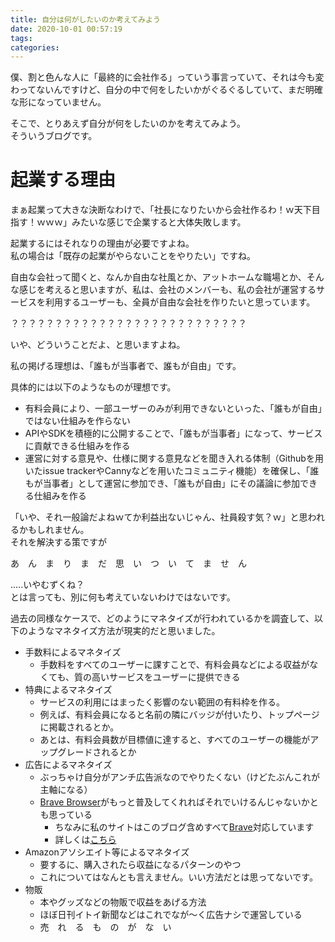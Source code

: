 ```yaml
---
title: 自分は何がしたいのか考えてみよう
date: 2020-10-01 00:57:19
tags:
categories:
---
```


僕、割と色んな人に「最終的に会社作る」っていう事言っていて、それは今も変わってないんですけど、自分の中で何をしたいかがぐるぐるしていて、まだ明確な形になっていません。

そこで、とりあえず自分が何をしたいのかを考えてみよう。      
そういうブログです。

# 起業する理由

まぁ起業って大きな決断なわけで、「社長になりたいから会社作るわ！ｗ天下目指す！ｗｗｗ」みたいな感じで企業すると大体失敗します。

起業するにはそれなりの理由が必要ですよね。      
私の場合は「既存の起業がやらないことをやりたい」ですね。

自由な会社って聞くと、なんか自由な社風とか、アットホームな職場とか、そんな感じを考えると思いますが、私は、会社のメンバーも、私の会社が運営するサービスを利用するユーザーも、全員が自由な会社を作りたいと思っています。

？？？？？？？？？？？？？？？？？？？？？？？？？？？

いや、どういうことだよ、と思いますよね。

私の掲げる理想は、「誰もが当事者で、誰もが自由」です。

具体的には以下のようなものが理想です。

- 有料会員により、一部ユーザーのみが利用できないといった、「誰もが自由」ではない仕組みを作らない
- APIやSDKを積極的に公開することで、「誰もが当事者」になって、サービスに貢献できる仕組みを作る
- 運営に対する意見や、仕様に関する意見などを聞き入れる体制（Githubを用いたissue trackerやCannyなどを用いたコミュニティ機能）を確保し、「誰もが当事者」として運営に参加でき、「誰もが自由」にその議論に参加できる仕組みを作る

「いや、それ一般論だよねｗてか利益出ないじゃん、社員殺す気？ｗ」と思われるかもしれません。      
それを解決する策ですが

あ　ん　ま　り　ま　だ　思　い　つ　い　て　ま　せ　ん

.....いやむずくね？     
とは言っても、別に何も考えていないわけではないです。

過去の同様なケースで、どのようにマネタイズが行われているかを調査して、以下のようなマネタイズ方法が現実的だと思いました。

- 手数料によるマネタイズ
    - 手数料をすべてのユーザーに課すことで、有料会員などによる収益がなくても、質の高いサービスをユーザーに提供できる
- 特典によるマネタイズ
    - サービスの利用にはまったく影響のない範囲の有料枠を作る。
    - 例えば、有料会員になると名前の隣にバッジが付いたり、トップページに掲載されるとか。
    - あとは、有料会員数が目標値に達すると、すべてのユーザーの機能がアップグレードされるとか
- 広告によるマネタイズ
    - ぶっちゃけ自分がアンチ広告派なのでやりたくない（けどたぶんこれが主軸になる）
    - [Brave Browser](https://brave.com/ope682)がもっと普及してくれればそれでいけるんじゃないかとも思っている
        - ちなみに私のサイトはこのブログ含めすべて[Brave](https://brave.com/ope682)対応しています
        - 詳しくは[こちら](https://brave.com/ope682)
- Amazonアソシエイト等によるマネタイズ
    - 要するに、購入されたら収益になるパターンのやつ
    - これについてはなんとも言えません。いい方法だとは思ってないです。
- 物販
    - 本やグッズなどの物販で収益をあげる方法
    - ほぼ日刊イトイ新聞などはこれでなが～く広告ナシで運営している
    - 売　れ　る　も　の　が　な　い

